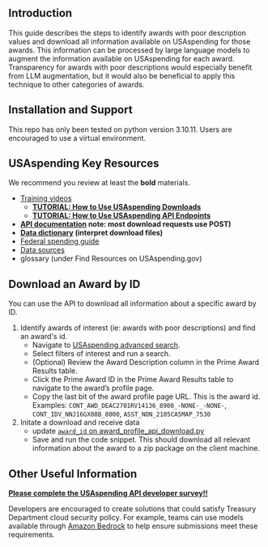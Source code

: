 ## Introduction
This guide describes the steps to identify awards with poor description values and download all information available on USAspending for those awards. This information can be processed by large language models to augment the information available on USAspending for each award. Transparency for awards with poor descriptions would especially benefit from LLM augmentation, but it would also be beneficial to apply this technique to other categories of awards.


## Installation and Support
This repo has only been tested on python version 3.10.11.
Users are encouraged to use a virtual environment.


## USAspending Key Resources
We recommend you review at least the **bold** materials.
- [Training videos](https://www.youtube.com/@usaspendinggov/videos)
  - **[TUTORIAL: How to Use USAspending Downloads](https://www.youtube.com/watch?v=5gMp2kyzEoo)**
  - **[TUTORIAL: How to Use USAspending API Endpoints](https://www.youtube.com/watch?v=AEKL2LOkRZY)**
- **[API documentation](https://api.usaspending.gov/) note: most download requests use POST)**
- **[Data dictionary](https://www.usaspending.gov/data-dictionary) (interpret download files)**
- [Federal spending guide](https://www.usaspending.gov/federal-spending-guide)
- [Data sources](https://www.usaspending.gov/data-sources)
- glossary (under Find Resources on USAspending.gov)


## Download an Award by ID
You can use the API to download all information about a specific award by ID.
1. Identify awards of interest (ie: awards with poor descriptions) and find an award's id.
    - Navigate to [USAspending advanced search](https://www.usaspending.gov/search).
    - Select filters of interest and run a search.
    - (Optional) Review the Award Description column in the Prime Award Results table.
    - Click the Prime Award ID in the Prime Award Results table to navigate to the award’s profile page.
    - Copy the last bit of the award profile page URL. This is the award id. Examples: `CONT_AWD_DEAC2701RV14136_8900_-NONE-_-NONE-`, `CONT_IDV_NNJ16GX08B_8000`, `ASST_NON_2105CA5MAP_7530`
2. Initate a download and receive data
   - update [`award_id` on award_profile_api_download.py](https://github.com/bturse-bfs/usas_ai_award_profile/blob/f39e56ee76f63b394038a2629228e16889b44e84/award_profile_api_download.py#L9)
   - Save and run the code snippet. This should download all relevant information about the award to a zip package on the client machine.


## Other Useful Information
[**Please complete the USAspending API developer survey!!**](https://forms.office.com/Pages/ResponsePage.aspx?id=is1pDRKeIU2V8LRAbgZxCosrFrEyW1NFiLX9Wji-iCxUQ0FHNlZMRFdCVlcyQ0VKVFNGOVRDR0lJUi4u)

Developers are encouraged to create solutions that could satisfy Treasury Department cloud security policy. For example, teams can use models available through [Amazon Bedrock](https://aws.amazon.com/bedrock/) to help ensure submissions meet these requirements.
